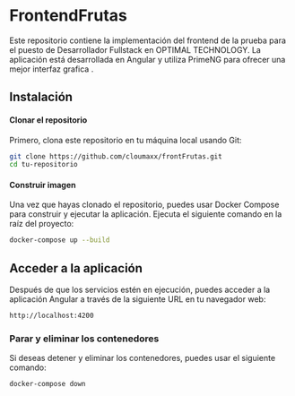 # FrontendFrutas

Este repositorio contiene la implementación del frontend de la prueba para el puesto de Desarrollador Fullstack en OPTIMAL TECHNOLOGY. La aplicación está desarrollada en Angular y utiliza PrimeNG para ofrecer una mejor interfaz grafica .

## Instalación 

#### Clonar el repositorio
Primero, clona este repositorio en tu máquina local usando Git:

```bash
git clone https://github.com/cloumaxx/frontFrutas.git
cd tu-repositorio
```

#### Construir  imagen 
Una vez que hayas clonado el repositorio, puedes usar Docker Compose para construir y ejecutar la aplicación. Ejecuta el siguiente comando en la raíz del proyecto:
```bash
docker-compose up --build

```
## Acceder a la aplicación
Después de que los servicios estén en ejecución, puedes acceder a la aplicación Angular a través de la siguiente URL en tu navegador web:

```bash
http://localhost:4200

```

### Parar y eliminar los contenedores
Si deseas detener y eliminar los contenedores, puedes usar el siguiente comando:

```bash
docker-compose down

```

